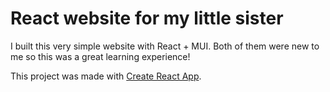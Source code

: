 # React website for my little sister

I built this very simple website with React + MUI.
Both of them were new to me so this was a great learning experience!

This project was made with [Create React App](https://github.com/facebook/create-react-app).
